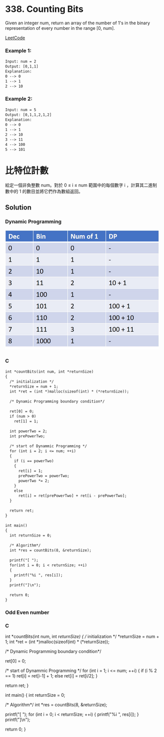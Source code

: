 # 338. Counting Bits
Given an integer num, return an array of the number of 1's in the binary representation of every number in the range [0, num].

[LeetCode](https://leetcode.com/problems/counting-bits)

### Example 1:

```
Input: num = 2
Output: [0,1,1]
Explanation:
0 --> 0
1 --> 1
2 --> 10
```

### Example 2:

```
Input: num = 5
Output: [0,1,1,2,1,2]
Explanation:
0 --> 0
1 --> 1
2 --> 10
3 --> 11
4 --> 100
5 --> 101

```

#  比特位計數
給定一個非負整數 num。對於 0 ≤ i ≤ num 範圍中的每個數字 i ，計算其二進制數中的 1 的數目並將它們作為數組返回。


## Solution  
### Dynamic Programming
<img src="img/338.jpg" width = "500"/>

### C

```
int *countBits(int num, int *returnSize)
{
  /* initialization */
  *returnSize = num + 1;
  int *ret = (int *)malloc(sizeof(int) * (*returnSize));

  /* Dynamic Programming boundary condition*/

  ret[0] = 0;
  if (num > 0)
    ret[1] = 1;

  int powerTwo = 2;
  int prePowerTwo;

  /* start of Dynammic Programming */
  for (int i = 2; i <= num; ++i)
  {
    if (i == powerTwo)
    {
      ret[i] = 1;
      prePowerTwo = powerTwo;
      powerTwo *= 2;
    }
    else
      ret[i] = ret[prePowerTwo] + ret[i - prePowerTwo];
  }

  return ret;
}

int main()
{
  int returnSize = 0;

  /* Algorithm*/
  int *res = countBits(8, &returnSize);
  
  printf("[ ");
  for(int i = 0; i < returnSize; ++i)
  {
    printf("%i ", res[i]);
  }
  printf("]\n");

  return 0;
}
```
### Odd Even number

### C
int *countBits(int num, int *returnSize)
{
  /* initialization */
  *returnSize = num + 1;
  int *ret = (int *)malloc(sizeof(int) * (*returnSize));

  /* Dynamic Programming boundary condition*/

  ret[0] = 0;

  /* start of Dynammic Programming */
  for (int i = 1; i <= num; ++i)
  {
    if (i % 2 == 1)
      ret[i] = ret[i-1] + 1;
    else
      ret[i] = ret[i/2];
  }

  return ret;
}

int main()
{
  int returnSize = 0;

  /* Algorithm*/
  int *res = countBits(8, &returnSize);

  printf("[ ");
  for (int i = 0; i < returnSize; ++i)
  {
    printf("%i ", res[i]);
  }
  printf("]\n");

  return 0;
}

